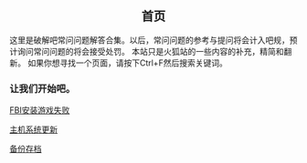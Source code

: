 <div style="text-align:center">
   <h2>首页
</div>
这里是破解吧常问问题解答合集。以后，常问问题的参考与提问将会计入吧规，预计询问常问问题的将会接受处罚。
本站只是火狐站的一些内容的补充，精简和翻新。
如果你想寻找一个页面，请按下Ctrl+F然后搜索关键词。

### 让我们开始吧。

[FBI安装游戏失败](pages/fbiinstallwrong)

[主机系统更新](pages/systemupdate)

[备份存档](pages/checkpoint)
